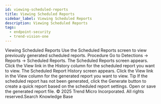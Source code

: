 ```yaml
---
id: viewing-scheduled-reports
title: Viewing Scheduled Reports
sidebar_label: Viewing Scheduled Reports
description: Viewing Scheduled Reports
tags:
  - endpoint-security
  - trend-vision-one
---
```


 Viewing Scheduled Reports Use the Scheduled Reports screen to view previously generated scheduled reports. Procedure Go to Detections → Reports → Scheduled Reports. The Scheduled Reports screen appears. Click the View link in the History column for the scheduled report you want to view. The Scheduled Report History screen appears. Click the View link in the View column for the generated report you want to view. Tip If the scheduled report has not been generated, click the Generate button to create a quick report based on the scheduled report settings. Open or save the generated report file. © 2025 Trend Micro Incorporated. All rights reserved.Search Knowledge Base
